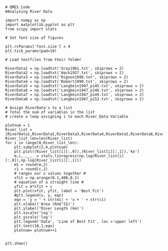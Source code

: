     # QMES_Code
    #Analysing River Data

    import numpy as np 
    import matplotlib.pyplot as plt
    from scipy import stats

    # Set font size of figures

    plt.rcParams['font.size'] = 9
    plt.tick_params(pad=10)

    # Load textfiles from their folder

    RiverData1 = np.loadtxt('Gray1961.txt', skiprows = 2)
    RiverData2 = np.loadtxt('Hack1957.txt', skiprows = 2)
    RiverData3 = np.loadtxt('Rignon1996.txt', skiprows = 2)
    RiverData4 = np.loadtxt('Robert1990.txt', skiprows = 2)
    RiverData5 = np.loadtxt('Langbein1947_p145.txt', skiprows = 2)
    RiverData6 = np.loadtxt('Langbein1947_p146.txt', skiprows = 2)
    RiverData7 = np.loadtxt('Langbein1947_p149.txt', skiprows = 2)
    RiverData8 = np.loadtxt('Langbein1947_p152.txt', skiprows = 2)

    # Assign RiverData's to a list
    # Total the num of variables in the list
    # create a loop assigning i to each River_Data Variable

    plotnum = 1
    River_list = [RiverData1,RiverData2,RiverData3,RiverData4,RiverData5,RiverData6,RiverData7,RiverData8]
    River_list_len=len(River_list)
    for i in range(0,River_list_len):           
        plt.subplot(2,4,plotnum)
        plt.plot((River_list[i][:,0]),(River_list[i][:,1]),'ko')
        m,c,_,_,_ = stats.linregress(np.log(River_list[i][:,0]),np.log(River_list[i][:,1]))
        m1 = round(m,2)
        c1 = round(c,2)
        # ranges our x values together #    
        xfit = np.arange(0.1,400,0.1)
        # equation of a straight line #
        yfit = m*xfit + c
        plt.plot(xfit, yfit, label = 'Best Fit')
        #plt.legend(x, y, eqn)
        eqn = 'y = ' + str(m1) + 'x + ' + str(c1)    
        plt.xlabel('Area (Km$^2$)')
        plt.ylabel('River Length (km)') 
        plt.xscale('log')
        plt.yscale('log')       
        plt.legend('Data', 'Line of Best Fit', loc ='upper left')
        plt.text(10,1,eqn) 
        plotnum= plotnum++1


    plt.show()
